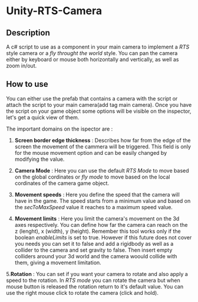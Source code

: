 # Unity-RTS-Camera

## Description ##

A c# script to use as a component in your main camera to implement a _RTS_ style camera or a _fly throught the world_ style. You can pan the camera either by keyboard or mouse both horizontally and vertically, as well as zoom in/out.

## How to use ##

You can either use the prefab that contains a camera with the script or attach the script to your main camera(add tag main camera).
Once you have the script on your game object some options will be visible on the inspector, let's get a quick view of them.

The important domains on the ispector are :

1. **Screen border edge thickness** : Describes how far from the edge of the screen the movement of the cammera will be triggered. This field is only for the mouse movement option and can be easily changed by modifying the value.

2. **Camera Mode** : Here you can use the default _RTS Mode_ to move based on the global cordinates or _fly mode_ to move based on the local cordinates of the camera game object.

3. **Movement speeds** : Here you define the speed that the camera will have in the game. The speed starts from a minimum value and based on the _secToMaxSpeed_ value it reaches to a maximum speed value.

4. **Movement limits** : Here you limit the camera's movement on the 3d axes respectively. You can define how far the camera can reach on the z (lenght), x (width), y (height). Remember this tool works only if the boolean _enableLimits_ is set to true. However if this future does not cover you needs you can set it to false and add a rigidbody as well as a collider to the camera and set gravity to false. Then insert empty colliders around your 3d world and the camera woould collide with them, giving a movement limitation.

5.**Rotation** : You can set if you want your camera to rotate and also apply a speed to the rotation. In _RTS mode_ you can rotate the camera but when mouse button is released the rotation return to it's default value. You can use the right mouse click to rotate the camera (click and hold).



